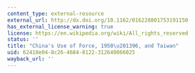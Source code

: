 ```yaml
---
content_type: external-resource
external_url: http://dx.doi.org/10.1162/016228801753191150
has_external_license_warning: true
license: https://en.wikipedia.org/wiki/All_rights_reserved
status: ''
title: "China's Use of Force, 1950\u201396, and Taiwan"
uid: 62418e04-8c26-4684-8122-312640066025
wayback_url: ''
---
```

